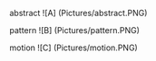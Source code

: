 abstract
![A] (Pictures/abstract.PNG)

pattern
![B] (Pictures/pattern.PNG)

motion
![C] (Pictures/motion.PNG)
